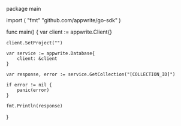 package main

import (
    "fmt"
    "github.com/appwrite/go-sdk"
)

func main() {
    var client := appwrite.Client{}

    client.SetProject("")

    var service := appwrite.Database{
        client: &client
    }

    var response, error := service.GetCollection("[COLLECTION_ID]")

    if error != nil {
        panic(error)
    }

    fmt.Println(response)
}